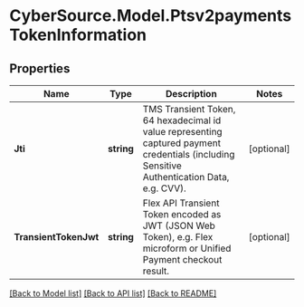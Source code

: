 # CyberSource.Model.Ptsv2paymentsTokenInformation
## Properties

Name | Type | Description | Notes
------------ | ------------- | ------------- | -------------
**Jti** | **string** | TMS Transient Token, 64 hexadecimal id value representing captured payment credentials (including Sensitive Authentication Data, e.g. CVV).  | [optional] 
**TransientTokenJwt** | **string** | Flex API Transient Token encoded as JWT (JSON Web Token), e.g. Flex microform or Unified Payment checkout result.  | [optional] 

[[Back to Model list]](../README.md#documentation-for-models) [[Back to API list]](../README.md#documentation-for-api-endpoints) [[Back to README]](../README.md)

